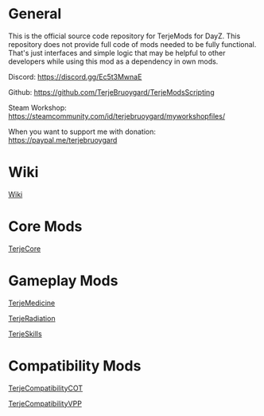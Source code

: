 # General

This is the official source code repository for TerjeMods for DayZ.
This repository does not provide full code of mods needed to be fully functional.
That's just interfaces and simple logic that may be helpful to other developers while using this mod as a dependency in own mods.

Discord: https://discord.gg/Ec5t3MwnaE

Github: https://github.com/TerjeBruoygard/TerjeModsScripting

Steam Workshop: https://steamcommunity.com/id/terjebruoygard/myworkshopfiles/

When you want to support me with donation: https://paypal.me/terjebruoygard

# Wiki

[Wiki](Wiki/README.md)

# Core Mods

[TerjeCore](TerjeCore/README.md)

# Gameplay Mods

[TerjeMedicine](TerjeMedicine/README.md)

[TerjeRadiation](TerjeRadiation/README.md)

[TerjeSkills](TerjeSkills/README.md)

# Compatibility Mods

[TerjeCompatibilityCOT](TerjeCompatibilityCOT/README.md)

[TerjeCompatibilityVPP](TerjeCompatibilityVPP/README.md)

